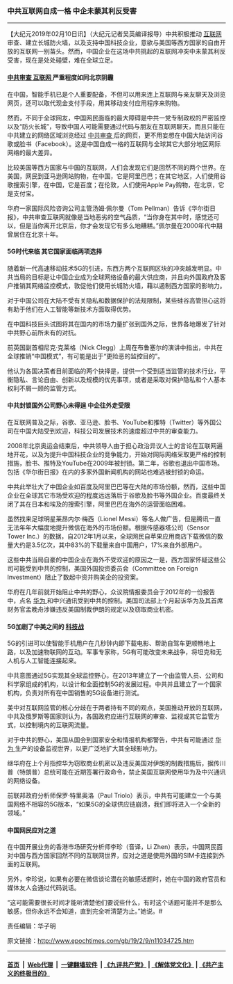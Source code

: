 ### 中共互联网自成一格 中企未蒙其利反受害
------------------------

<p>
 【大纪元2019年02月10日讯】（大纪元记者吴英编译报导）中共积极推动
 <a href="http://www.epochtimes.com/gb/tag/%E4%BA%92%E8%81%94%E7%BD%91.html">
  互联网
 </a>
 审查、建立长城防火墙，以及支持中国科技企业，意欲与美国等西方国家的自由开放的互联网一别苗头。然而，中国企业在这场中共挑起的互联网冲突中未蒙其利反受害，现在是处处碰壁，难在全球立足。
</p>
<h4>
 <a href="http://www.epochtimes.com/gb/tag/%E4%B8%AD%E5%85%B1%E5%AE%A1%E6%9F%A5.html">
  中共审查
 </a>
 <a href="http://www.epochtimes.com/gb/tag/%E4%BA%92%E8%81%94%E7%BD%91.html">
  互联网
 </a>
 严重程度如同北京阴霾
</h4>
<p>
 在中国，智能手机已是个人重要配备，不但可以用来连上互联网与亲友聊天及浏览网页，还可以取代现金支付手段，用其移动支付应用程序来购物。
</p>
<p>
 然而，不同于全球网友，中国网民面临的最大障碍是中共一党专制政权的严密监控以及“防火长城”，导致中国人可能需要通过代码与朋友在互联网聊天，而且只能在中共建立的网络区域浏览经过
 <a href="http://www.epochtimes.com/gb/tag/%E4%B8%AD%E5%85%B1%E5%AE%A1%E6%9F%A5.html">
  中共审查
 </a>
 后的网页，更不用妄想在中国大陆访问谷歌或脸书（Facebook）。这是中国自成一格的互联网与全球其它大部分地区网际网络的最大差异。
</p>
<p>
 比较美国等西方国家与中国的互联网，人们会发现它们是回然不同的两个世界。在美国，网民到亚马逊网站购物，在中国，它是阿里巴巴；在其它地区，人们使用谷歌搜索引擎，在中国，它是百度；在伦敦，人们使用Apple Pay购物，在北京，它是支付宝。
</p>
<p>
 华府一家国际风险咨询公司主管汤姆‧佩尔曼（Tom Pellman）告诉《华尔街日报》，中共审查互联网就像是当地恶劣的空气品质，“当你身在其中时，感觉还可以，但是当你离开北京后，你才会发现它有多么地糟糕。”佩尔曼在2000年代中期曾居住在北京十年。
</p>
<h4>
 5G时代来临 其它国家面临两项选择
</h4>
<p>
 随着新一代高速移动技术5G的引进，东西方两个互联网区块的冲突越发明显。中共当局的目标是让中国企业成为全球网络设备的最大供应商，并且向外国政府及客户推销其网络监控模式，敦促他们使用长城防火墙，藉以遏制西方国家的影响力。
</p>
<p>
 对于中国公司在大陆不受有关隐私和数据保护的法规限制，某些硅谷高管担心这将有助于他们在人工智能等新技术方面取得优势。
</p>
<p>
 在中国科技巨头试图将其在国内的市场力量扩张到国外之际，世界各地爆发了针对中共野心前所未有的对抗。
</p>
<p>
 前英国副首相尼克‧克莱格（Nick Clegg）上周在布鲁塞尔的演讲中指出，中共在全球推销“中国模式”，有可能是出于“更险恶的监控目的”。
</p>
<p>
 他认为各国决策者目前面临的两个抉择是，提供一个受到适当监管的技术行业，平衡隐私、言论自由、创新以及规模的优先事项，或者是采取对保护隐私和个人基本权利不屑一顾的监管方式。
</p>
<h4>
 中共封锁国外公司野心未得逞 中企往外走受限
</h4>
<p>
 在互联网普及之际，谷歌、亚马逊、脸书、YouTube和推特（Twitter）等外国公司在中国大陆受到欢迎，科技公司发展技术的速度超过中共的审查能力。
</p>
<p>
 2008年北京奥运会结束后，中共领导人由于担心政治异议人士的言论在互联网遍地开花，以及为提升中国科技企业的竞争能力，开始对网际网络采取更严格的控制措施，脸书、推特及YouTube在2009年被封锁。第二年，谷歌也退出中国市场。包括《华尔街日报》在内的多家外国新闻机构的网站也难逃被封锁的命运。
</p>
<p>
 中共此举壮大了中国企业如百度及阿里巴巴等在大陆的市场份额，然而，这些中国企业在全球其它市场受欢迎的程度远远落后于谷歌及脸书等外国企业。百度最终关闭了其在日本和埃及的搜索引擎，阿里巴巴在海外的运营面临困难。
</p>
<p>
 虽然找来足球明星莱昂内尔‧梅西（Lionel Messi）等名人做广告，但是腾讯一直无法年年大幅度地提升微信在海外的市场份额。根据传感器塔公司（Sensor Tower Inc.）的数据，自2012年1月以来，全球网民自苹果应用商店下载微信的数量大约是3.5亿次，其中83%的下载量来自中国用户，17%来自外部用户。
</p>
<p>
 这些中共当局自豪的中国企业在海外不受欢迎的原因之一是，西方国家怀疑这些公司可能受到中共的控制，美国外国投资委员会（Committee on Foreign Investment）阻止了数起中资并购美企的投资案。
</p>
<p>
 华府在几年前就开始阻止中共的野心，众议院情报委员会于2012年的一份报告中，点名
 <a href="http://www.epochtimes.com/gb/tag/%E5%8D%8E%E4%B8%BA.html">
  华为
 </a>
 和中兴通讯受到中共的控制。美国司法部上个月起诉华为及其首席财务官孟晚舟涉嫌违反美国制裁伊朗的规定以及窃取商业机密。
</p>
<h4>
 5G加剧了中美之间的
 <a href="http://www.epochtimes.com/gb/tag/%E7%A7%91%E6%8A%80%E6%88%98.html">
  科技战
 </a>
</h4>
<p>
 5G的引进可以使智能手机用户在几秒钟内即下载电影、帮助自驾车更顺畅地上路，以及加速物联网的互动。军事专家称，5G有可能改变未来战争，将坦克和无人机与人工智能连接起来。
</p>
<p>
 中共意图通过5G实现其全球监控野心，在2013年建立了一个由监管人员、公司和科学家组成的机构，以设计和全面控制5G的发展过程。中共并且建立了一个国家机构，负责对所有在中国销售的5G设备进行测试。
</p>
<p>
 美中对互联网监管的核心分歧在于两者持有不同的观点，美国推动开放的互联网，中共及俄罗斯等国家则认为，各国政府应进行互联网的审查、监视或其它监管方式，以控制境内的互联网流量。
</p>
<p>
 对于中共的野心，美国从国会到国家安全和情报机构都警告，中共有可能通过
 <a href="http://www.epochtimes.com/gb/tag/%E5%8D%8E%E4%B8%BA.html">
  华为
 </a>
 生产的设备监视世界，以更广泛地扩大其全球影响力。
</p>
<p>
 继华府在上个月指控华为窃取商业机密以及违反美国对伊朗的制裁措施后，据传川普（特朗普）总统可能在近期签署行政命令，禁止美国互联网使用华为及中兴通讯的网络设备。
</p>
<p>
 前联邦政府分析师保罗‧特里奥洛（Paul Triolo）表示，中共有可能建立一个与美国网络不相容的5G版本，“如果5G的全球供应链崩溃，我们即将进入一个全新的领域。”
</p>
<h4>
 中国网民应对之道
</h4>
<p>
 在中国开展业务的香港市场研究分析师李珍（音译，Li Zhen）表示，中国网民面对中国与西方国家回然不同的互联网世界，应对之道是使用外国的SIM卡连接到外面的互联网。
</p>
<p>
 另外，李珍说，如果有必要在微信谈论潜在的敏感话题时，她在中国的政府官员和媒体友人会通过代码说话。
</p>
<p>
 “这可能需要很长时间才能听清楚他们要说些什么，有时这个话题可能并不是那么敏感，但你永远不会知道，直到完全听清楚为止。”她说。#
</p>
<p>
 责任编辑：华子明
</p>

原文链接：http://www.epochtimes.com/gb/19/2/9/n11034725.htm


------------------------
#### [首页](https://github.com/gfw-breaker/banned-news/blob/master/README.md) &nbsp;|&nbsp; [Web代理](https://github.com/labour-camp/helloworld) &nbsp;|&nbsp; [一键翻墙软件](https://github.com/gfw-breaker/nogfw/blob/master/README.md) &nbsp;| [《九评共产党》](https://github.com/gfw-breaker/9ping.md/blob/master/README.md#九评之一评共产党是什么) | [《解体党文化》](https://github.com/gfw-breaker/jtdwh.md/blob/master/README.md) | [《共产主义的终极目的》](https://github.com/gfw-breaker/gczydzjmd.md/blob/master/README.md)

